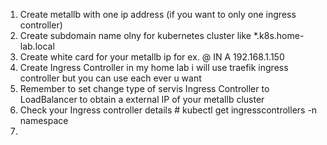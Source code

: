 1. Create metallb with one ip address (if you want to only one ingress controller)
2. Create subdomain name olny for kubernetes cluster like *.k8s.home-lab.local
3. Create white card for your metallb ip for ex.    @      IN      A       192.168.1.150
4. Create Ingress Controller in my home lab i will use traefik ingress controller but you can use each ever u want
5. Remember to set change type of servis Ingress Controller to LoadBalancer to obtain a external IP of your metallb cluster
6. Check your Ingress controller details        # kubectl get ingresscontrollers -n namespace
7. 